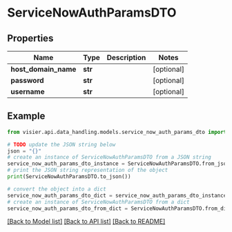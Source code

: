 # ServiceNowAuthParamsDTO


## Properties

Name | Type | Description | Notes
------------ | ------------- | ------------- | -------------
**host_domain_name** | **str** |  | [optional] 
**password** | **str** |  | [optional] 
**username** | **str** |  | [optional] 

## Example

```python
from visier.api.data_handling.models.service_now_auth_params_dto import ServiceNowAuthParamsDTO

# TODO update the JSON string below
json = "{}"
# create an instance of ServiceNowAuthParamsDTO from a JSON string
service_now_auth_params_dto_instance = ServiceNowAuthParamsDTO.from_json(json)
# print the JSON string representation of the object
print(ServiceNowAuthParamsDTO.to_json())

# convert the object into a dict
service_now_auth_params_dto_dict = service_now_auth_params_dto_instance.to_dict()
# create an instance of ServiceNowAuthParamsDTO from a dict
service_now_auth_params_dto_from_dict = ServiceNowAuthParamsDTO.from_dict(service_now_auth_params_dto_dict)
```
[[Back to Model list]](../README.md#documentation-for-models) [[Back to API list]](../README.md#documentation-for-api-endpoints) [[Back to README]](../README.md)


